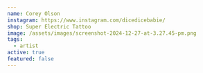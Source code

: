 ```yaml
---
name: Corey Olson
instagram: https://www.instagram.com/dicedicebabie/
shop: Super Electric Tattoo
image: /assets/images/screenshot-2024-12-27-at-3.27.45-pm.png
tags:
  - artist
active: true
featured: false
---
```

